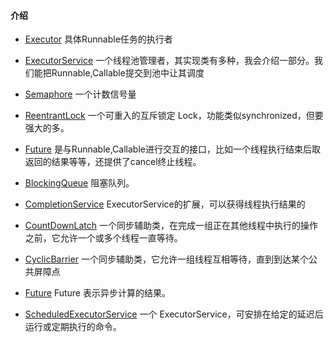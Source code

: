 #### 介绍

- [Executor](java/thread/Executor.md) 具体Runnable任务的执行者

- [ExecutorService](java/thread/ExecutorService.md) 一个线程池管理者，其实现类有多种，我会介绍一部分。我们能把Runnable,Callable提交到池中让其调度
- [Semaphore](java/thread/Semaphore.md) 一个计数信号量
- [ReentrantLock](java/thread/ReentrantLock.md) 一个可重入的互斥锁定 Lock，功能类似synchronized，但要强大的多。
- [Future](java/thread/Future.md) 是与Runnable,Callable进行交互的接口，比如一个线程执行结束后取返回的结果等等，还提供了cancel终止线程。
- [BlockingQueue](java/thread/BlockingQueue.md) 阻塞队列。
- [CompletionService](java/thread/CompletionService.md) ExecutorService的扩展，可以获得线程执行结果的
- [CountDownLatch](java/thread/CountDownLatch.md) 一个同步辅助类，在完成一组正在其他线程中执行的操作之前，它允许一个或多个线程一直等待。 
- [CyclicBarrier](java/thread/CyclicBarrier.md) 一个同步辅助类，它允许一组线程互相等待，直到到达某个公共屏障点 
- [Future](java/thread/Future.md) Future 表示异步计算的结果。
- [ScheduledExecutorService](java/thread/ScheduledExecutorService.md) 一个 ExecutorService，可安排在给定的延迟后运行或定期执行的命令。